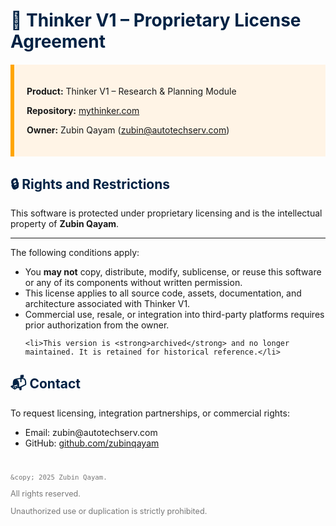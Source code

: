 
<!DOCTYPE html>

<html lang="en">

<head>

  <meta charset="UTF-8"/>

  <meta name="viewport"
 content="width=device-width,
 initial-scale=1.0"/>

  <title>Thinker V1 – License</title>
  <style>

    body {
      font-family: Arial, sans-serif;
      margin: 40px;
      background-color: #fff;
      color: #333;
      line-height: 1.6;
    }

    h1, h2 {
      color: #002244;
    }

    .notice {

      background-color: #fff4e6;
      border-left: 6px solid #ffa500;
      padding: 20px;
      margin: 20px 0;
    }

    footer {
      font-size: 0.9em;
      color: #777;
      margin-top: 40px;
    }

  </style>
</head>
<body>

  <h1>📜 Thinker V1 – Proprietary License Agreement</h1>

  <div class="notice">
    <p><strong>Product:</strong> Thinker V1 – Research & Planning Module</p>
    <p><strong>Repository:</strong> <a href="https://github.com/zubinqayam/mythinker.com" target="_blank">mythinker.com</a></p>
    <p><strong>Owner:</strong> Zubin Qayam (<a href="mailto:zubin@autotechserv.com">zubin@autotechserv.com</a>)</p>
  </div>

  <h2>🔒 Rights and Restrictions</h2>
  <p>This software is protected under proprietary licensing and is the intellectual property of <strong>Zubin Qayam</strong>. 

----
The following conditions apply:</p>
  <ul>
    <li>You <strong>may not</strong> copy, distribute, modify, sublicense, or reuse this software or any of its components without written permission.</li>
    <li>This license applies to all source code, assets, documentation, and architecture associated with Thinker V1.</li>
    <li>Commercial use, resale, or integration into third-party platforms requires prior authorization from the owner.</li>

    <li>This version is <strong>archived</strong> and no longer maintained. It is retained for historical reference.</li>
  </ul>

  <h2>📬 Contact</h2>
  <p>To request licensing, integration partnerships, or commercial rights:</p>
  <ul>
    <li>Email: <ahref="mailto:zubin@autotechserv.com">zubin@autotechserv.com</a></li>
    <li>GitHub: <a href="https://github.com/zubinqayam" target="_blank">github.com/zubinqayam</a></li>
  </ul>

  <footer>

    &copy; 2025 Zubin Qayam. 
All rights reserved. 

Unauthorized use or duplication is strictly prohibited.<br>

  </footer>

</body>
</html>